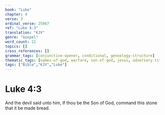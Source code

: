 ```yaml
---
book: "Luke"
chapter: 4
verse: 3
ordinal_verse: 25067
ref: "Luke 4:3"
translation: "KJV"
genre: "Gospel"
word_count: 21
topics: []
cross_references: []
grammar_tags: [conjunctive-opener, conditional, genealogy-structure]
thematic_tags: [names-of-god, warfare, son-of-god, jesus, adversary-title, adversary]
tags: ["Bible","KJV","Luke"]
---
```


# Luke 4:3

And the devil said unto him, If thou be the Son of God, command this stone that it be made bread.
